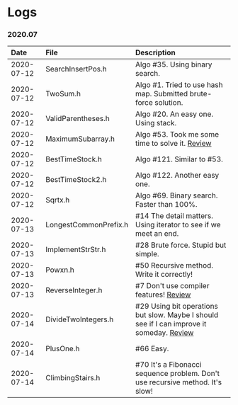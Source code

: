# Logs
### 2020.07
| Date | File | Description |
| :---- | :---- | :-----------|
|2020-07-12|SearchInsertPos.h|Algo #35. Using binary search.|
|2020-07-12|TwoSum.h|Algo #1. Tried to use hash map. Submitted brute-force solution.|
|2020-07-12|ValidParentheses.h|Algo #20. An easy one. Using stack.|
|2020-07-12|MaximumSubarray.h|Algo #53. Took me some time to solve it. [Review](https://leetcode.com/problems/maximum-subarray/)|
|2020-07-12|BestTimeStock.h|Algo #121. Similar to #53.|
|2020-07-12|BestTimeStock2.h|Algo #122. Another easy one.|
|2020-07-12|Sqrtx.h|Algo #69. Binary search. Faster than 100%.|
|2020-07-13|LongestCommonPrefix.h|#14 The detail matters. Using iterator to see if we meet an end.|
|2020-07-13|ImplementStrStr.h|#28 Brute force. Stupid but simple. |
|2020-07-13|Powxn.h|#50 Recursive method. Write it correctly!|
|2020-07-13|ReverseInteger.h|#7 Don't use compiler features! [Review](https://leetcode.com/problems/reverse-integer/)|
|2020-07-14|DivideTwoIntegers.h|#29 Using bit operations but slow. Maybe I should see if I can improve it someday. [Review](https://leetcode.com/problems/divide-two-integers/)|
|2020-07-14|PlusOne.h|#66 Easy.|
|2020-07-14|ClimbingStairs.h|#70 It's a Fibonacci sequence problem. Don't use recursive method. It's slow!|
